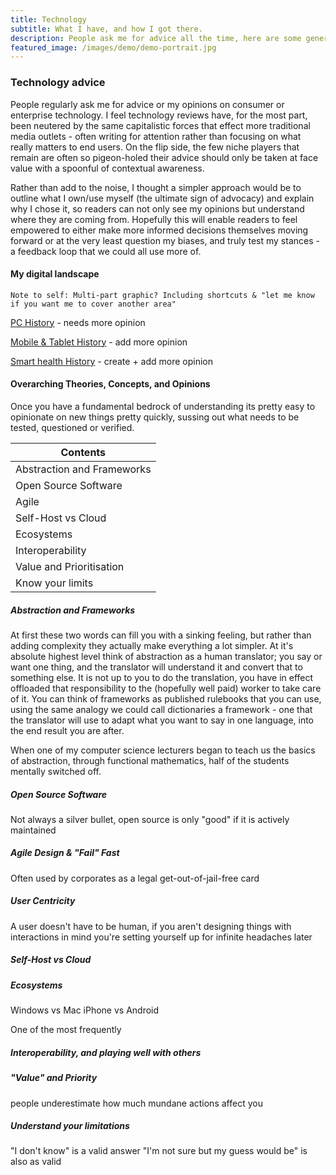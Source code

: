 ```yaml
---
title: Technology
subtitle: What I have, and how I got there.
description: People ask me for advice all the time, here are some general ideas/tips
featured_image: /images/demo/demo-portrait.jpg
---
```


### Technology advice
People regularly ask me for advice or my opinions on consumer or enterprise technology. I feel technology reviews have, for the most part, been neutered by the same capitalistic forces that effect more traditional media outlets - often writing for attention rather than focusing on what really matters to end users. On the flip side, the few niche players that remain are often so pigeon-holed their advice should only be taken at face value with a spoonful of contextual awareness.

Rather than add to the noise, I thought a simpler approach would be to outline what I own/use myself (the ultimate sign of advocacy) and explain why I chose it, so readers can not only see my opinions but understand where they are coming from. Hopefully this will enable readers to feel empowered to either make more informed decisions themselves moving forward or at the very least question my biases, and truly test my stances - a feedback loop that we could all use more of.


#### My digital landscape
`Note to self: Multi-part graphic? Including shortcuts & "let me know if you want me to cover another area"`

[PC History](/technology/history-pc.md) - needs more opinion

[Mobile & Tablet History]() - add more opinion

[Smart health History]() - create + add more opinion












#### Overarching Theories, Concepts, and Opinions

Once you have a fundamental bedrock of understanding its pretty easy to opinionate on new things pretty quickly, sussing out what needs to be tested, questioned or verified.


| Contents |
|----------|
| Abstraction and Frameworks |
| Open Source Software |
| Agile |
| Self-Host vs Cloud |
| Ecosystems |
| Interoperability |
| Value and Prioritisation |
| Know your limits|



##### Abstraction and Frameworks
At first these two words can fill you with a sinking feeling, but rather than adding complexity they actually make everything a lot simpler. At it's absolute highest level think of abstraction as a human translator; you say or want one thing, and the translator will understand it and convert that to something else. It is not up to you to do the translation, you have in effect offloaded that responsibility to the (hopefully well paid) worker to take care of it. You can think of frameworks as published rulebooks that you can use, using the same analogy we could call dictionaries a framework - one that the translator will use to adapt what you want to say in one language, into the end result you are after. 



When one of my computer science lecturers began to teach us the basics of abstraction, through functional mathematics, half of the students mentally switched off.

##### Open Source Software
Not always a silver bullet, open source is only "good" if it is actively maintained

##### Agile Design & "Fail" Fast
Often used by corporates as a legal get-out-of-jail-free card

##### User Centricity
A user doesn't have to be human, if you aren't designing things with interactions in mind you're setting yourself up for infinite headaches later

##### Self-Host vs Cloud

##### Ecosystems
Windows vs Mac
iPhone vs Android

One of the most frequently 

##### Interoperability, and playing well with others

##### "Value" and Priority
people underestimate how much mundane actions affect you

##### Understand your limitations
"I don't know" is a valid answer
"I'm not sure but my guess would be" is also as valid